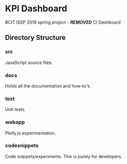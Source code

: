 # KPI Dashboard

BCIT ISSP 2018 spring project - ***REMOVED*** CI Dashboard

## Directory Structure

### src
JavaScript source files.

### docs
Holds all the documentation and how-to's.

### test
Unit tests.

### webapp
Plotly.js experimentation.

### codesnippets
Code snippets/experiments. This is purely for developers.
